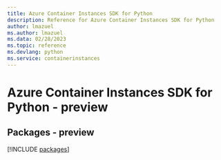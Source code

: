 ```yaml
---
title: Azure Container Instances SDK for Python
description: Reference for Azure Container Instances SDK for Python
author: lmazuel
ms.author: lmazuel
ms.data: 02/28/2023
ms.topic: reference
ms.devlang: python
ms.service: containerinstances
---
```

# Azure Container Instances SDK for Python - preview
## Packages - preview
[!INCLUDE [packages](container-instances-index.md)]